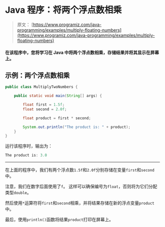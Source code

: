 # Java 程序：将两个浮点数相乘

> 原文： [https://www.programiz.com/java-programming/examples/multiply-floating-numbers](https://www.programiz.com/java-programming/examples/multiply-floating-numbers)

#### 在该程序中，您将学习在 Java 中将两个浮点数相乘，存储结果并将其显示在屏幕上。

## 示例：两个浮点数相乘

```java
public class MultiplyTwoNumbers {

    public static void main(String[] args) {

        float first = 1.5f;
        float second = 2.0f;

        float product = first * second;

        System.out.println("The product is: " + product);
    }
}
```

运行该程序时，输出为：

```java
The product is: 3.0
```

* * *

在上面的程序中，我们有两个浮点数`1.5f`和`2.0f`分别存储在变量`first`和`second`中。

注意，我们在数字后面使用了`f`。 这样可以确保编号为`float`，否则将为它们分配类型`double`。

然后使用`*`运算符将`first`和`second`相乘，并将结果存储在新的浮点变量`product`中。

最后，使用`println()`函数将结果`product`打印在屏幕上。